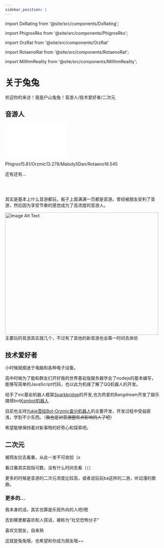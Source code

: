 ```yaml
---
sidebar_position: 1
---
```




import DxRating from '@site/src/components/DxRating';

import PhigrosRks from '@site/src/components/PhigrosRks';

import OrzRat from '@site/src/components/OrzRat'

import RotaenoRat from '@site/src/components/RotaenoRat';

import MilthmReality from '@site/src/components/MilthmReality';

# 关于兔兔

欢迎你的来访！我是户山兔兔！音游人/技术爱好者/二次元

## 音游人

<iframe
    frameborder="no"
    border="0"
    marginwidth="0"
    marginheight="0"
    width="40%"
    height="110"
    src="//music.163.com/outchain/player?type=2&id=1818777226&auto=1&height=90">
</iframe>

Phigros15.81/Orzmic13.278/Malody5Dan/Rotaeno16.545

还有还有...


<PhigrosRks value="15.81" />

<br />

<OrzRat value="13.278" />

<br />

<RotaenoRat value={16.545} />

<MilthmReality score="11.60" stars={2} />

<DxRating/>

其实是基本上什么音游都玩，板子上面满满一页都是音游。曾经被朋友安利了音游，然后因为享受节奏的感觉成为了高浓度的音游人。


<!-- <img src="../docs/phi.jpg" alt="Image Alt Text" width="420" height="800" />

<img src="../docs/orz.jpg" alt="Image Alt Text" width="500" height="800" />
<img src="../docs/mai.jpg" alt="Image Alt Text" width="1200" height="600" />
<img src="../docs/pjsk.jpg" alt="Image Alt Text" width="650" height="470" />

 -->
 <img src="../docs/pad.jpg" alt="Image Alt Text" width="500" height="400" />
主要玩的音游其实就几个，不过有了其他的新音游也会第一时间去体验

## 技术爱好者

小时候就痴迷于电脑和各种电子设备。

高中时候为了能和群友们开好我的世界基岩版服务器学会了nodejs的基本编写，能够写简单的JavaScript代码，也以此为机缘了解了QQ机器人的开发。

经手了mc基岩机器人框架[Sparkbridge](http://sparkbridge.cn)的开发,也为热爱的Bangdream开发了娱乐搞怪bot[Ksmbot机器人](http://ksmbot.top)

目前也主持[Yukie雪绘Bot-Orzmic查分机器人](http://yukiebot.top)的主要开发，开发过程中受益匪浅，学到不少东西。（~~我也是对音游圈有点影响的人了吧~~）

希望能够保持着对新事物的好奇心和探索吧。

## 二次元

被网友拉去看番，从此一发不可收拾（x

看过番其实屈指可数，没有什么时间去看（（（

更多的时候是音游的二次元浓度比较高，或者说玩玩ba这样的二游，听动漫的歌曲。

### 更多的...

我本身的话，其实也算是乐观外向的人吧(嗯

去到哪里都喜欢和人搭话，被称为“社交恐怖分子”

喜欢交朋友，自来熟

这就是兔兔哦，也希望和你成为朋友哦~~


